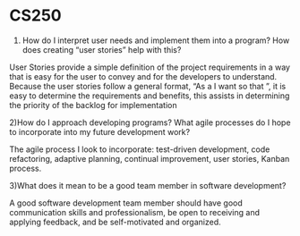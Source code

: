 # CS250
1) How do I interpret user needs and implement them into a program? How does creating “user stories” help with this?

User Stories provide a simple definition of the project requirements in a way that is easy for the user to convey and for the developers to understand. Because the 	user stories follow a general format, “As a <role> I want <to be able to do something> so that <benefit>”, it is easy to determine the requirements and benefits, this assists in determining the priority of the backlog for implementation
	
2)How do I approach developing programs? What agile processes do I hope to incorporate into my future development work?

The agile process I look to incorporate: test-driven development, code refactoring, adaptive planning, continual improvement, user stories, Kanban process. 

3)What does it mean to be a good team member in software development?
	
A good software development team member should have good communication skills and professionalism, be open to receiving and applying feedback, and be self-motivated and organized.
